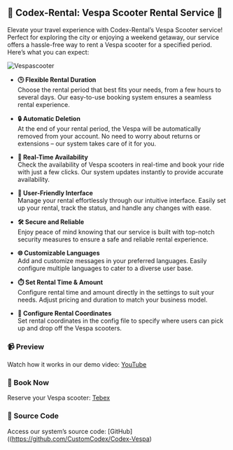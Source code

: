 ## 🚀 Codex-Rental: Vespa Scooter Rental Service 🚀

Elevate your travel experience with Codex-Rental’s Vespa Scooter service! Perfect for exploring the city or enjoying a weekend getaway, our service offers a hassle-free way to rent a Vespa scooter for a specified period. Here’s what you can expect:

<img src="https://i.imgur.com/CT0H99F.png" alt="Vespascooter">

- **🕒 Flexible Rental Duration**  
  Choose the rental period that best fits your needs, from a few hours to several days. Our easy-to-use booking system ensures a seamless rental experience.

- **🔒 Automatic Deletion**  
  At the end of your rental period, the Vespa will be automatically removed from your account. No need to worry about returns or extensions – our system takes care of it for you.

- **📅 Real-Time Availability**  
  Check the availability of Vespa scooters in real-time and book your ride with just a few clicks. Our system updates instantly to provide accurate availability.

- **🚦 User-Friendly Interface**  
  Manage your rental effortlessly through our intuitive interface. Easily set up your rental, track the status, and handle any changes with ease.

- **🛠️ Secure and Reliable**  
  Enjoy peace of mind knowing that our service is built with top-notch security measures to ensure a safe and reliable rental experience.

- **🌐 Customizable Languages**  
  Add and customize messages in your preferred languages. Easily configure multiple languages to cater to a diverse user base.

- **⏱️ Set Rental Time & Amount**  
  Configure rental time and amount directly in the settings to suit your needs. Adjust pricing and duration to match your business model.

- **📍 Configure Rental Coordinates**  
  Set rental coordinates in the config file to specify where users can pick up and drop off the Vespa scooters.

### 📹 Preview
Watch how it works in our demo video: [YouTube](https://www.youtube.com/watch?v=183)

### 🛒 Book Now
Reserve your Vespa scooter: [Tebex](https://www.tebex.io)

### 🔗 Source Code
Access our system’s source code: [GitHub]((https://github.com/CustomCodex/Codex-Vespa)

